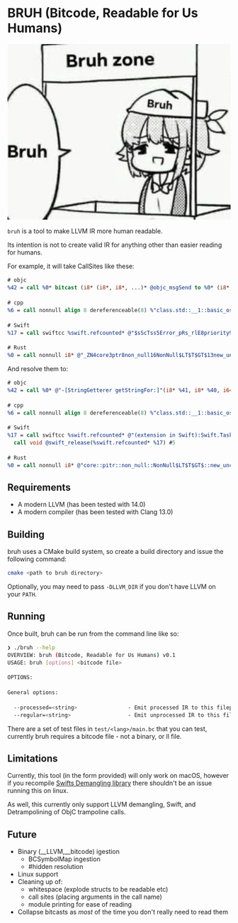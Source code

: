 # BRUH (Bitcode, Readable for Us Humans)

![bruh zone](images/bruh.jpg)

`bruh` is a tool to make LLVM IR more human readable.

Its intention is not to create valid IR for anything other than easier reading for humans.

For example, it will take CallSites like these:

```llvm
# objc
%42 = call %0* bitcast (i8* (i8*, i8*, ...)* @objc_msgSend to %0* (i8*, i8*, i64)*)(i8* %41, i8* %40, i64 1)

# cpp
%6 = call nonnull align 8 dereferenceable(8) %"class.std::__1::basic_ostream"* @_ZNSt3__1lsINS_11char_traitsIcEEEERNS_13basic_ostreamIcT_EES6_PKc(%"class.std::__1::basic_ostream"* nonnull align 8 dereferenceable(8) %5, i8* getelementptr inbounds ([13 x i8], [13 x i8]* @.str, i64 0, i64 0)), !dbg !2452

# Swift
%17 = call swiftcc %swift.refcounted* @"$sScTss5Error_pRs_rlE8priority9operationScTyxsAA_pGScPSg_xyYaYbKcntcfC"(%TScPSg* noalias nocapture %6, i8* bitcast (%swift.async_func_pointer* @"$ss5Error_pIeghHzo_ytsAA_pIeghHrzo_TRTATu" to i8*), %swift.refcounted* %14, %swift.type* getelementptr inbounds (%swift.full_type, %swift.full_type* @"$sytN", i32 0, i32 1))

# Rust
%0 = call nonnull i8* @"_ZN4core3ptr8non_null16NonNull$LT$T$GT$13new_unchecked17h52016c20d23e96b9E"(i8* %_2)
```

And resolve them to:

```llvm
# objc
%42 = call %0* @"-[StringGetterer getStringFor:]"(i8* %41, i8* %40, i64 1)

# cpp
%6 = call nonnull align 8 dereferenceable(8) %"class.std::__1::basic_ostream"* @"std::__1::basic_ostream<char, std::__1::char_traits<char> >& std::__1::operator<<<std::__1::char_traits<char> >(std::__1::basic_ostream<char, std::__1::char_traits<char> >&, char const*)"(%"class.std::__1::basic_ostream"* nonnull align 8 dereferenceable(8) %5, i8* getelementptr inbounds ([13 x i8], [13 x i8]* @.str, i64 0, i64 0)), !dbg !2452

# Swift
%17 = call swiftcc %swift.refcounted* @"(extension in Swift):Swift.Task< where B == Swift.Error>.init(priority: Swift.Optional<Swift.TaskPriority>, operation: __owned @Sendable () async throws -> A) -> Swift.Task<A, Swift.Error>"(%TScPSg* noalias nocapture %6, i8* bitcast (%swift.async_func_pointer* @"async function pointer to partial apply forwarder for reabstraction thunk helper from @escaping @callee_guaranteed @Sendable @async () -> (@error @owned Swift.Error) to @escaping @callee_guaranteed @Sendable @async () -> (@out (), @error @owned Swift.Error)" to i8*), %swift.refcounted* %14, %swift.type* getelementptr inbounds (%swift.full_type, %swift.full_type* @"type metadata for ()", i32 0, i32 1))
  call void @swift_release(%swift.refcounted* %17) #5

# Rust
%0 = call nonnull i8* @"core::pitr::non_null::NonNull$LT$T$GT$::new_unchecked::h52016c20d23e96b9"(i8* %_2)
```

## Requirements

- A modern LLVM (has been tested with 14.0)
- A modern compiler (has been tested with Clang 13.0)

## Building

bruh uses a CMake build system, so create a build directory and issue the following command:

```bash
cmake <path to bruh directory>
```

Optionally, you may need to pass `-DLLVM_DIR` if you don't have LLVM on your `PATH`.

## Running

Once built, bruh can be run from the command line like so:

```bash
❯ ./bruh --help
OVERVIEW: bruh (Bitcode, Readable for Us Humans) v0.1
USAGE: bruh [options] <bitcode file>

OPTIONS:

General options:

  --processed=<string>                - Emit processed IR to this filepath, or stdout if nothing is provided
  --regular=<string>                  - Emit unprocessed IR to this filepath
```

There are a set of test files in `test/<lang>/main.bc` that you can test, currently bruh requires a bitcode file - not a binary, or ll file.

## Limitations

Currently, this tool (in the form provided) will only work on macOS, however if you recompile [Swifts Demangling library](https://github.com/apple/swift/tree/main/lib/Demangling) there shouldn't be an issue running this on linux.

As well, this currently only support LLVM demangling, Swift, and Detrampolining of ObjC trampoline calls.

## Future

- Binary (__LLVM,__bitcode) igestion
  - BCSymbolMap ingestion
  - #hidden resolution
- Linux support
- Cleaning up of:
  - whitespace (explode structs to be readable etc)
  - call sites (placing arguments in the call name)
  - module printing for ease of reading
- Collapse bitcasts as _most_ of the time you don't really need to read them
